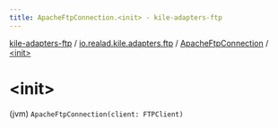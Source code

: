 ```yaml
---
title: ApacheFtpConnection.<init> - kile-adapters-ftp
---
```


[kile-adapters-ftp](../../index.html) / [io.realad.kile.adapters.ftp](../index.html) / [ApacheFtpConnection](index.html) / [&lt;init&gt;](./-init-.html)

# &lt;init&gt;

(jvm) `ApacheFtpConnection(client: FTPClient)`